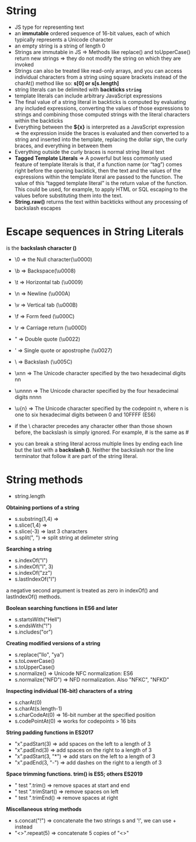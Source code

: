 # String

- JS type for representing text 
- an **immutable** ordered sequence of 16-bit values, each of which typically represents a Unicode character
- an empty string is a string of length 0
- Strings are immutable in JS => Methods like replace() and toUpperCase() return new strings => they do not modify the string on which they are invoked
- Strings can also be treated like read-only arrays, and you can access individual characters from a string using square brackets instead of the charAt() method like so: **s[0] or s[s.length]**
- string literals can be delimited with **backticks `string`** 
- template literals can include arbitrary JavaScript expressions
- The final value of a string literal in backticks is computed by evaluating any included expressions, converting the values of those expressions to strings and combining those computed strings with the literal characters within the backticks
- Everything between the **${x}** is interpreted as a JavaScript expression => the expression inside the braces is evaluated and then converted to a string and inserted into the template, replacing the dollar sign, the curly braces, and everything in between them
- Everything outside the curly braces is normal string literal text
- **Tagged Template Literals** => A powerful but less commonly used feature of template literals is that, if a function name (or “tag”) comes right before the opening backtick, then the text and the values of the expressions within the template literal are passed to the function. The value of this “tagged template literal” is the return value of the function. This could be used, for example, to apply HTML or SQL escaping to the values before substituting them into the text.
- **String.raw()** returns the text within backticks without any processing of backslash escapes 




# Escape sequences in String Literals 

is the **backslash character (\)**
- \0 => the Null character(\u0000)
- \b => Backspace(\u0008)
- \t => Horizontal tab (\u0009)
- \n => Newline (\u000A)
- \v => Vertical tab (\u000B)
- \f => Form feed (\u000C)
- \r => Carriage return (\u000D)
- \" => Double quote (\u0022)
- \' => Single quote or apostrophe (\u0027)
- \\ => Backslash (\u005C)
- \xnn => The Unicode character specified by the two hexadecimal digits nn
- \unnnn => The Unicode character specified by the four hexadecimal digits nnnn
- \u{n} => The Unicode character specified by the codepoint n, where n is one to six hexadecimal digits between 0 and 10FFFF (ES6)

- if the \ character precedes any character other than those shown before, the backslash is simply ignored. For example, \# is the same as #
- you can break a string literal across multiple lines by ending each line but the last with a **backslash (\)**. Neither the backslash nor the line terminator that follow it are part of the string literal.

# String methods
- string.length

**Obtaining portions of a string**
- s.substring(1,4) => 
- s.slice(1,4) => 
- s.slice(-3) => last 3 characters
- s.split(", ") => split string at delimeter string 

**Searching a string**
- s.indexOf("l") 
- s.indexOf("l", 3)
- s.indexOf("zz")
- s.lastIndexOf("l")

 a negative second argument is treated as zero in indexOf() and lastIndexOf() methods.

**Boolean searching functions in ES6 and later**
- s.startsWith("Hell")
- s.endsWith("!")
- s.includes("or")

**Creating modified versions of a string**
- s.replace("llo", "ya")
- s.toLowerCase()
- s.toUpperCase()
- s.normalize() => Unicode NFC normalization: ES6
- s.normalize("NFD") => NFD normalization. Also "NFKC", "NFKD"

**Inspecting individual (16-bit) characters of a string**
- s.charAt(0)
- s.charAt(s.length-1)
- s.charCodeAt(0) => 16-bit number at the specified position
- s.codePointAt(0) => works for codepoints > 16 bits

**String padding functions in ES2017**
- "x".padStart(3) => add spaces on the left to a length of 3
- "x".padEnd(3) => add spaces on the right to a length of 3
- "x".padStart(3, "*") => add stars on the left to a length of 3
- "x".padEnd(3, "-") => add dashes on the right to a length of 3

**Space trimming functions. trim() is ES5; others ES2019**
- " test ".trim() => remove spaces at start and end 
- " test ".trimStart() => remove spaces on left 
- " test ".trimEnd() => remove spaces at right

**Miscellaneous string methods**
- s.concat("!") => concatenate the two strings s and '!', we can use + instead 
- "<>".repeat(5) => concatenate 5 copies of "<>"